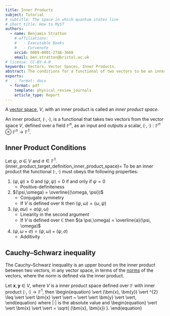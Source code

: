 ```yaml
---
title: Inner Products 
subject: Tutorial
# subtitle: The space in which quantum states live
# short_title: How to MyST
authors:
  - name: Benjamin Stratton
    # affiliations:
    #   - Executable Books
    #   - Curvenote
    orcid: 0009-0001-2746-3668
    email: ben.stratton@bristol.ac.uk
# license: CC-BY-4.0
keywords: Vectors, Vector Spaces, Inner Products. 
abstract: The conditions for a functional of two vectors to be an inner product. 
exports:
#   - format: docx
  - format: pdf
    template: physical_review_journals
    article_type: Report
---
```


A [vector space](#vector_space_axioms_target), $V$, with an inner product is called an *inner product space*. 

An inner product, $(\cdot, \cdot)$, is a functional that takes two vectors from the vector space $V$, defined over a field $\mathbb{F}^{n}$, as an input and outputs a scalar, $(\cdot, \cdot): \mathbb{F}^{n} \otimes \mathbb{F}^{n} \rightarrow \mathbb{F}^{1}$. 

## Inner Product Conditions

Let $\psi, ~\sigma ~\in~V$ and $a \in \mathbb{F}^{1}$.
(inner_product_target_definition_inner_product_space)=
To be an inner product the functional $(\cdot, \cdot)$ must obeys the following properties:

1. $(\psi, \psi) \geq 0$ and $(\psi, \psi) = 0$ if and only if $\psi=0$
    - Positive-definiteness
2. $(\psi,\omega) = \overline{(\omega, \psi})$
    - Conjugate symmetry
    - If $V$ is defined over $\mathbb{R}$ then $(\psi,\omega) = (\omega, \psi)$
3. $(\psi, a \omega) = a (\psi, \omega)$
    - Linearity in the second argument
    - If $V$ is defined over $\mathbb{C}$ then $(a \psi,\omega) = \overline{a}(\psi, \omega)$
4. $(\psi, \omega + \sigma) = (\psi,\omega) + (\psi, \sigma)$
    - Additivity

## Cauchy–Schwarz inequality

The Cauchy–Schwarz inequality is an upper bound on the inner product between two vectors, in any vector space, in terms of the [norms](#norms_page_target) of the vectors, where the norm is defined via the inner product.

Let $\bm{x}, \bm{y}~\in~V$, where $V$ is a inner product space defined over $\mathbb{F}$ with inner product $(\cdot, \cdot) \rightarrow \mathbb{F}^{1}$, then 
\begin{equation}
\vert (\bm{x}, \bm{y}) \vert ^{2} \leq \vert \vert \bm{x} \vert \vert ~ \vert \vert \bm{y}  \vert \vert, 
\end{equation}
where $\vert \cdot \vert$ is the absolute value and 
\begin{equation}
\vert \vert \bm{x} \vert \vert = \sqrt{ (\bm{x}, \bm{x}) }.
\end{equation}  
